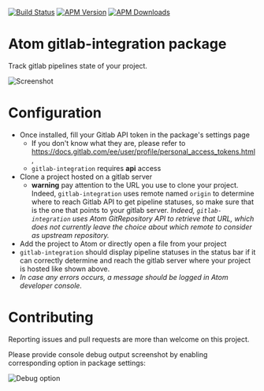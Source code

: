 
[![Build Status](https://travis-ci.org/blakawk/gitlab-integration.svg?branch=master)](https://travis-ci.org/blakawk/gitlab-integration)
[![APM Version](https://img.shields.io/apm/v/gitlab-integration.svg)](https://atom.io/packages/gitlab-integration)
[![APM Downloads](https://img.shields.io/apm/dm/gitlab-integration.svg)](https://atom.io/packages/gitlab-integration)

# Atom gitlab-integration package

Track gitlab pipelines state of your project.

![Screenshot](https://user-images.githubusercontent.com/1149069/28337289-7973ebcc-6c05-11e7-844d-c7a1e106317c.png)

# Configuration

 - Once installed, fill your Gitlab API token in the package's settings page
   - If you don't know what they are, please refer to https://docs.gitlab.com/ee/user/profile/personal_access_tokens.html,
   - `gitlab-integration` requires **api** access
 - Clone a project hosted on a gitlab server
   - **warning** pay attention to the URL you use to clone your project. Indeed, `gitlab-integration` uses remote named `origin` to determine where to reach Gitlab API to get pipeline statuses, so make sure that is the one that points to your gitlab server.
     *Indeed, `gitlab-integration` uses Atom GitRepository API to retrieve that URL, which does not currently leave the choice about which remote to consider as upstream repository.*
 - Add the project to Atom or directly open a file from your project
 - `gitlab-integration` should display pipeline statuses in the status bar if it can correctly determine and reach the gitlab server where your project is hosted like shown above.
 - *In case any errors occurs, a message should be logged in Atom developer console.*

# Contributing
Reporting issues and pull requests are more than welcome on this project.

Please provide console debug output screenshot by enabling corresponding option in package settings:

![Debug option](https://user-images.githubusercontent.com/1149069/28597149-a58383c0-719c-11e7-8de8-879d417087cd.png)
